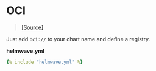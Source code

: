 # OCI

> [ [Source] ](https://github.com/helmwave/docs/tree/0.19.x/docs/examples/oci)

Just add `oci://` to your chart name and define a registry.


**helmwave.yml**

```yaml
{% include "helmwave.yml" %}
```
